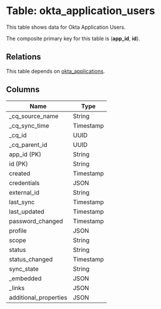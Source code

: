 # Table: okta_application_users

This table shows data for Okta Application Users.

The composite primary key for this table is (**app_id**, **id**).

## Relations

This table depends on [okta_applications](okta_applications).

## Columns

| Name          | Type          |
| ------------- | ------------- |
|_cq_source_name|String|
|_cq_sync_time|Timestamp|
|_cq_id|UUID|
|_cq_parent_id|UUID|
|app_id (PK)|String|
|id (PK)|String|
|created|Timestamp|
|credentials|JSON|
|external_id|String|
|last_sync|Timestamp|
|last_updated|Timestamp|
|password_changed|Timestamp|
|profile|JSON|
|scope|String|
|status|String|
|status_changed|Timestamp|
|sync_state|String|
|_embedded|JSON|
|_links|JSON|
|additional_properties|JSON|